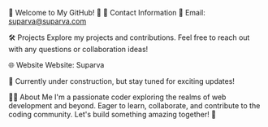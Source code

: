 🚀 Welcome to My GitHub! 👋
📩 Contact Information
📧 Email: suparva@suparva.com

🛠 Projects
Explore my projects and contributions. Feel free to reach out with any questions or collaboration ideas!

🌐 Website
Website: Suparva

🚧 Currently under construction, but stay tuned for exciting updates!

👨‍💻 About Me
I'm a passionate coder exploring the realms of web development and beyond. Eager to learn, collaborate, and contribute to the coding community. Let's build something amazing together! 🚀
